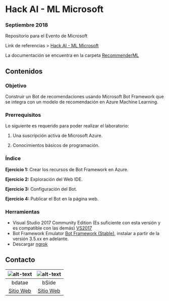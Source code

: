 # Hack AI - ML Microsoft
### Septiembre 2018

Repositorio para el Evento de Microsoft

Link de referencias > [Hack AI - ML Microsoft](https://github.com/bdatae/hack-ai-ml-2018)

La documentación se encuentra en la carpeta [RecommenderML](https://github.com/bdatae/hack-ai-ml-2018/tree/master/RecommenderML
)

## Contenidos

### Objetivo  

Construir un Bot de recomendaciones usando Microsoft Bot Framework que se integra con un modelo de recomendación en Azure Machine Learning.


### Prerrequisitos 

Lo siguiente es requerido para poder realizar el laboratorio: 

1. Una suscripción activa de Microsoft Azure.

2. Conocimientos básicos de programación.


### Índice 

**Ejercicio 1:** Crear los recursos de Bot Framework en Azure.

**Ejercicio 2:** Exploración del Web IDE.

**Ejercicio 3:** Configuración del Bot.

**Ejercicio 4:** Publicar el Bot en la página web.

### Herramientas

* Visual Studio 2017 Community Edition (Es suficiente con esta versión y es compatible con las demás) [VS2017](https://visualstudio.microsoft.com/thank-you-downloading-visual-studio/?sku=Community&rel=15)
* Bot Framework Emulator [Bot Framework (Stable)](https://github.com/Microsoft/BotFramework-Emulator/releases), instalar a partir de la versión 3.5.xx en adelante.
* Descargar [ngrok](https://ngrok.com/download)

## Contacto

|![alt-text](https://bbotcontent.blob.core.windows.net/imagecontents/bdatae.png "") | ![alt-text](https://bbotcontent.blob.core.windows.net/imagecontents/bside_250.jpg "") |
|:-------------:|:------------:|
| bdatae     | bSide |
| [Sitio Web](http://www.bdatae.com/) | [Sitio Web](http://www.bside.com.mx/) |
